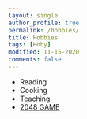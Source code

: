 ```yaml
---
layout: single
author_profile: true
permalink: /hobbies/
title: Hobbies
tags: [Hoby]
modified: 11-15-2020
comments: false
---
```



* Reading
* Cooking
* Teaching
* [2048 GAME](https://2048game.com/)



